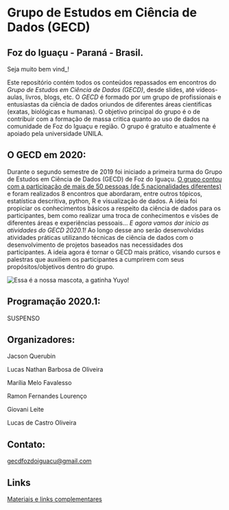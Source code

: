 # Grupo de Estudos em Ciência de Dados (GECD)

## Foz do Iguaçu - Paraná - Brasil.

Seja muito bem vind\_!

Este repositório contém todos os conteúdos repassados em encontros do _Grupo de Estudos em Ciência de Dados (GECD)_, desde slides, até vídeos-aulas, livros, blogs, etc. O _GECD_ é formado por um grupo de profissionais e entusiastas da ciência de dados oriundos de diferentes áreas cientificas (exatas, biológicas e humanas). O objetivo principal do grupo é o de contribuir com a formação de massa critica quanto ao uso de dados na comunidade de Foz do Iguaçu e região. O grupo é gratuito e atualmente é apoiado pela universidade UNILA. 

## O GECD em 2020:

Durante o segundo semestre de 2019 foi iniciado a primeira turma do Grupo de Estudos em Ciência de Dados (GECD) de Foz do Iguaçu. [O grupo contou com a participação de mais de 50 pessoas (de 5 nacionalidades diferentes)](https://medialabfoz.com/2019/08/19/grupo-de-estudos-em-ciencia-de-dados-reune-pessoas-de-6-paises-diferentes-e-5-instituicoes-da-regiao-de-fronteira/) e foram realizados 8 encontros que abordaram, entre outros tópicos, estatística descritiva, python, R e visualização de dados. A ideia foi propiciar os conhecimentos básicos a respeito da ciência de dados para os participantes, bem como realizar uma troca de conhecimentos e visões de diferentes áreas e experiências pessoais...
_E agora vamos dar inicio as atividades do GECD 2020.1!_ Ao longo desse ano serão desenvolvidas atividades práticas utilizando técnicas de ciência de dados com o desenvolvimento de projetos baseados nas necessidades dos participantes. A ideia agora é tornar o GECD mais prático, visando cursos e palestras que auxiliem os participantes a cumprirem com seus propósitos/objetivos dentro do grupo.

![Essa é a nossa mascota, a gatinha Yuyo!](https://github.com/gecdfoz/GECD/blob/master/gatinho_Yuyo.jpg?raw=true)

## Programação 2020.1:

SUSPENSO

## Organizadores:

Jacson Querubin

Lucas Nathan Barbosa de Oliveira

Marília Melo Favalesso

Ramon Fernandes Lourenço

Giovani Leite

Lucas de Castro Oliveira

## Contato:

gecdfozdoiguacu@gmail.com

## Links

[Materiais e links complementares](Material.md)
